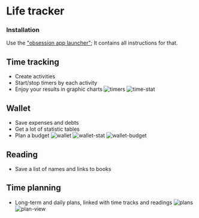 # Life tracker

### Installation

Use the ["obsession app launcher"](../../../obsession-launcher); 
It contains all instructions for that.

## Time tracking
* Create activities
* Start/stop timers by each activity
* Enjoy your results in graphic charts
![timers](https://cloud.githubusercontent.com/assets/5726656/23519618/646a9952-ff99-11e6-9a69-5e121cd0b180.png)
![time-stat](https://cloud.githubusercontent.com/assets/5726656/23519623/6d8527b4-ff99-11e6-9e0d-9885070b6453.png)


## Wallet
* Save expenses and debts
* Get a lot of statistic tables
* Plan a budget
![wallet](https://cloud.githubusercontent.com/assets/5726656/23519506/f7618df2-ff98-11e6-8121-eb6620f1237b.png)
![wallet-stat](https://cloud.githubusercontent.com/assets/5726656/23519541/171bb56e-ff99-11e6-9ed7-20072152778d.png)
![wallet-budget](https://cloud.githubusercontent.com/assets/5726656/23519589/49aecfb6-ff99-11e6-95fd-3a63549ad714.png)



## Reading
* Save a list of names and links to books

## Time planning
* Long-term and daily plans, linked with time tracks and readings
![plans](https://cloud.githubusercontent.com/assets/5726656/23519632/752e4068-ff99-11e6-964d-3fad883c2b35.png)
![plan-view](https://cloud.githubusercontent.com/assets/5726656/24262073/bf007de6-101a-11e7-99fd-3ac7531abe9b.png)
